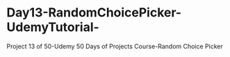 # Day13-RandomChoicePicker-UdemyTutorial-
Project 13 of 50-Udemy 50 Days of Projects Course-Random Choice Picker
